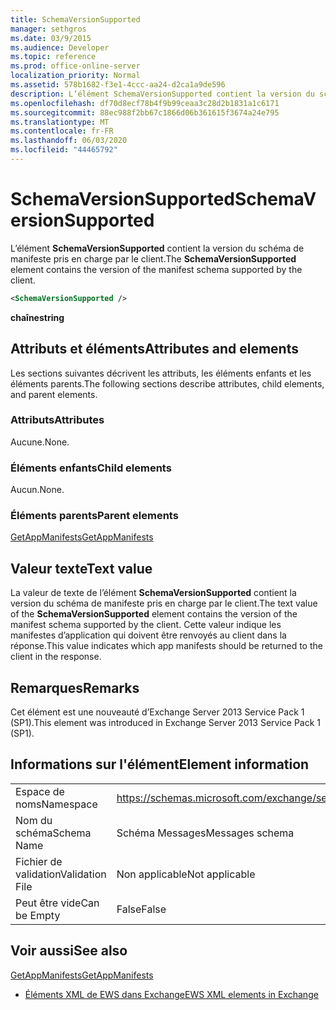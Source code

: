 ```yaml
---
title: SchemaVersionSupported
manager: sethgros
ms.date: 03/9/2015
ms.audience: Developer
ms.topic: reference
ms.prod: office-online-server
localization_priority: Normal
ms.assetid: 578b1682-f3e1-4ccc-aa24-d2ca1a9de596
description: L’élément SchemaVersionSupported contient la version du schéma de manifeste pris en charge par le client.
ms.openlocfilehash: df70d8ecf78b4f9b99ceaa3c28d2b1831a1c6171
ms.sourcegitcommit: 88ec988f2bb67c1866d06b361615f3674a24e795
ms.translationtype: MT
ms.contentlocale: fr-FR
ms.lasthandoff: 06/03/2020
ms.locfileid: "44465792"
---
```

# <a name="schemaversionsupported"></a><span data-ttu-id="67c16-103">SchemaVersionSupported</span><span class="sxs-lookup"><span data-stu-id="67c16-103">SchemaVersionSupported</span></span>

<span data-ttu-id="67c16-104">L’élément **SchemaVersionSupported** contient la version du schéma de manifeste pris en charge par le client.</span><span class="sxs-lookup"><span data-stu-id="67c16-104">The **SchemaVersionSupported** element contains the version of the manifest schema supported by the client.</span></span> 
  
```XML
<SchemaVersionSupported />
```

 <span data-ttu-id="67c16-105">**chaîne**</span><span class="sxs-lookup"><span data-stu-id="67c16-105">**string**</span></span>
## <a name="attributes-and-elements"></a><span data-ttu-id="67c16-106">Attributs et éléments</span><span class="sxs-lookup"><span data-stu-id="67c16-106">Attributes and elements</span></span>

<span data-ttu-id="67c16-107">Les sections suivantes décrivent les attributs, les éléments enfants et les éléments parents.</span><span class="sxs-lookup"><span data-stu-id="67c16-107">The following sections describe attributes, child elements, and parent elements.</span></span>
  
### <a name="attributes"></a><span data-ttu-id="67c16-108">Attributs</span><span class="sxs-lookup"><span data-stu-id="67c16-108">Attributes</span></span>

<span data-ttu-id="67c16-109">Aucune.</span><span class="sxs-lookup"><span data-stu-id="67c16-109">None.</span></span>
  
### <a name="child-elements"></a><span data-ttu-id="67c16-110">Éléments enfants</span><span class="sxs-lookup"><span data-stu-id="67c16-110">Child elements</span></span>

<span data-ttu-id="67c16-111">Aucun.</span><span class="sxs-lookup"><span data-stu-id="67c16-111">None.</span></span>
  
### <a name="parent-elements"></a><span data-ttu-id="67c16-112">Éléments parents</span><span class="sxs-lookup"><span data-stu-id="67c16-112">Parent elements</span></span>

[<span data-ttu-id="67c16-113">GetAppManifests</span><span class="sxs-lookup"><span data-stu-id="67c16-113">GetAppManifests</span></span>](getappmanifests.md)
  
## <a name="text-value"></a><span data-ttu-id="67c16-114">Valeur texte</span><span class="sxs-lookup"><span data-stu-id="67c16-114">Text value</span></span>

<span data-ttu-id="67c16-115">La valeur de texte de l’élément **SchemaVersionSupported** contient la version du schéma de manifeste pris en charge par le client.</span><span class="sxs-lookup"><span data-stu-id="67c16-115">The text value of the **SchemaVersionSupported** element contains the version of the manifest schema supported by the client.</span></span> <span data-ttu-id="67c16-116">Cette valeur indique les manifestes d’application qui doivent être renvoyés au client dans la réponse.</span><span class="sxs-lookup"><span data-stu-id="67c16-116">This value indicates which app manifests should be returned to the client in the response.</span></span> 
  
## <a name="remarks"></a><span data-ttu-id="67c16-117">Remarques</span><span class="sxs-lookup"><span data-stu-id="67c16-117">Remarks</span></span>

<span data-ttu-id="67c16-118">Cet élément est une nouveauté d’Exchange Server 2013 Service Pack 1 (SP1).</span><span class="sxs-lookup"><span data-stu-id="67c16-118">This element was introduced in Exchange Server 2013 Service Pack 1 (SP1).</span></span>
  
## <a name="element-information"></a><span data-ttu-id="67c16-119">Informations sur l'élément</span><span class="sxs-lookup"><span data-stu-id="67c16-119">Element information</span></span>

|||
|:-----|:-----|
|<span data-ttu-id="67c16-120">Espace de noms</span><span class="sxs-lookup"><span data-stu-id="67c16-120">Namespace</span></span>  <br/> | https://schemas.microsoft.com/exchange/services/2006/messages  <br/> |
|<span data-ttu-id="67c16-121">Nom du schéma</span><span class="sxs-lookup"><span data-stu-id="67c16-121">Schema Name</span></span>  <br/> |<span data-ttu-id="67c16-122">Schéma Messages</span><span class="sxs-lookup"><span data-stu-id="67c16-122">Messages schema</span></span>  <br/> |
|<span data-ttu-id="67c16-123">Fichier de validation</span><span class="sxs-lookup"><span data-stu-id="67c16-123">Validation File</span></span>  <br/> |<span data-ttu-id="67c16-124">Non applicable</span><span class="sxs-lookup"><span data-stu-id="67c16-124">Not applicable</span></span>  <br/> |
|<span data-ttu-id="67c16-125">Peut être vide</span><span class="sxs-lookup"><span data-stu-id="67c16-125">Can be Empty</span></span>  <br/> |<span data-ttu-id="67c16-126">False</span><span class="sxs-lookup"><span data-stu-id="67c16-126">False</span></span>  <br/> |
   
## <a name="see-also"></a><span data-ttu-id="67c16-127">Voir aussi</span><span class="sxs-lookup"><span data-stu-id="67c16-127">See also</span></span>



[<span data-ttu-id="67c16-128">GetAppManifests</span><span class="sxs-lookup"><span data-stu-id="67c16-128">GetAppManifests</span></span>](getappmanifests.md)


- [<span data-ttu-id="67c16-129">Éléments XML de EWS dans Exchange</span><span class="sxs-lookup"><span data-stu-id="67c16-129">EWS XML elements in Exchange</span></span>](ews-xml-elements-in-exchange.md)

